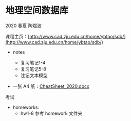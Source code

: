 # 地理空间数据库

2020 春夏 陶煜波

课程主页：[http://www.cad.zju.edu.cn/home/ybtao/sdb/](http://www.cad.zju.edu.cn/home/ybtao/sdb/)

- notes
  - 复习笔记1-4
  - 复习笔记5-8
  - 注记文本模型

- 一张 A4 纸：[CheatSheet_2020.docx](地理空间数据库/CheatSheet_2020.docx)

考试

- homeworks:
  - hw1-8 参考 homework 文件夹
